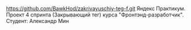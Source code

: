 https://github.com/BawkHod/zakrivayuschiy-teg-f.git Яндекс Практикум. Проект 4 спринта (Закрывающий тег) курса "Фронтэнд-разработчик". Студент: Александр Мин
